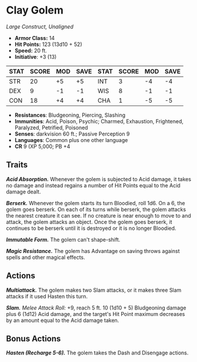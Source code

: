# Clay Golem

*Large Construct, Unaligned*

- **Armor Class:** 14
- **Hit Points:** 123 (13d10 + 52)
- **Speed:** 20 ft.
- **Initiative**: +3 (13)

|STAT|SCORE|MOD|SAVE|STAT|SCORE|MOD|SAVE|
| --- | --- | --- | ---- |---| --- | --- | ---- |
| STR | 20 | +5 | +5 | INT | 3 | -4 | -4 |
| DEX | 9 | -1 | -1 | WIS | 8 | -1 | -1 |
| CON | 18 | +4 | +4 | CHA | 1 | -5 | -5 |

- **Resistances**: Bludgeoning, Piercing, Slashing
- **Immunities**: Acid, Poison, Psychic; Charmed, Exhaustion, Frightened, Paralyzed, Petrified, Poisoned
- **Senses**: darkvision 60 ft.; Passive Perception 9
- **Languages**: Common plus one other language
- **CR** 9 (XP 5,000; PB +4

## Traits

***Acid Absorption.*** Whenever the golem is subjected to Acid damage, it takes no damage and instead regains a number of Hit Points equal to the Acid damage dealt.

***Berserk.*** Whenever the golem starts its turn Bloodied, roll 1d6. On a 6, the golem goes berserk. On each of its turns while berserk, the golem attacks the nearest creature it can see. If no creature is near enough to move to and attack, the golem attacks an object. Once the golem goes berserk, it continues to be berserk until it is destroyed or it is no longer Bloodied.

***Immutable Form.*** The golem can't shape-shift.

***Magic Resistance.*** The golem has Advantage on saving throws against spells and other magical effects.


## Actions

***Multiattack.*** The golem makes two Slam attacks, or it makes three Slam attacks if it used Hasten this turn.

***Slam.*** *Melee Attack Roll:* +9, reach 5 ft. 10 (1d10 + 5) Bludgeoning damage plus 6 (1d12) Acid damage, and the target's Hit Point maximum decreases by an amount equal to the Acid damage taken.


## Bonus Actions

***Hasten (Recharge 5-6).*** The golem takes the Dash and Disengage actions.

